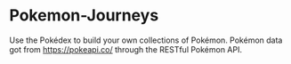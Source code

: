 # Pokemon-Journeys
Use the Pokédex to build your own collections of Pokémon. Pokémon data got from https://pokeapi.co/ through the RESTful Pokémon API.
